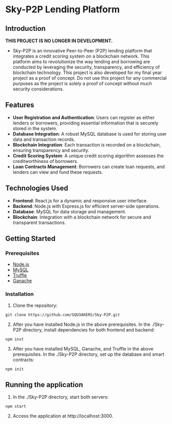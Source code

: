 # Sky-P2P Lending Platform
## Introduction
**THIS PROJECT IS NO LONGER IN DEVELOPMENT.**
+ Sky-P2P is an innovative Peer-to-Peer (P2P) lending platform that integrates a credit scoring system on a blockchain network. This platform aims to revolutionize the way lending and borrowing are conducted by leveraging the security, transparency, and efficiency of blockchain technology. This project is also developed for my final year project as a proof of concept. Do not use this project for any commercial purposes as the project is solely a proof of concept without much security considerations.

## Features
+ **User Registration and Authentication**: Users can register as either lenders or borrowers, providing essential information that is securely stored in the system.
+ **Database Integration**: A robust MySQL database is used for storing user data and transaction records.
+ **Blockchain Integration**: Each transaction is recorded on a blockchain, ensuring transparency and security.
+ **Credit Scoring System**: A unique credit scoring algorithm assesses the creditworthiness of borrowers.
+ **Loan Contracts Management**: Borrowers can create loan requests, and lenders can view and fund these requests.

## Technologies Used
+ **Frontend**: React.js for a dynamic and responsive user interface.
+ **Backend**: Node.js with Express.js for efficient server-side operations.
+ **Database**: MySQL for data storage and management.
+ **Blockchain**: Integration with a blockchain network for secure and transparent transactions.

## Getting Started
### Prerequisites
+ [Node.js](https://nodejs.org/en)
+ [MySQL](https://dev.mysql.com/downloads/mysql/)
+ [Truffle](https://npmjs.com/package/truffle)
+ [Ganache](https://trufflesuite.com/ganache/)

### Installation
1. Clone the repository:
```
git clone https://github.com/SQU3AKERS/Sky-P2P.git
```

2. After you have installed Node.js in the above prerequisites. In the ./Sky-P2P directory, install dependencies for both frontend and backend:
```
npm inst
```

3. After you have installed MySQL, Ganache, and Truffle in the above prerequisites. In the ./Sky-P2P directory, set up the database and smart contracts:
```
npm init
```

## Running the application
1. In the ./Sky-P2P directory, start both servers:
```
npm start
```

2. Access the application at http://localhost:3000.
